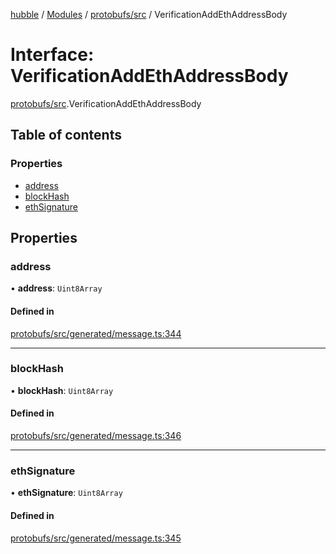 [hubble](../README.md) / [Modules](../modules.md) / [protobufs/src](../modules/protobufs_src.md) / VerificationAddEthAddressBody

# Interface: VerificationAddEthAddressBody

[protobufs/src](../modules/protobufs_src.md).VerificationAddEthAddressBody

## Table of contents

### Properties

- [address](protobufs_src.VerificationAddEthAddressBody.md#address)
- [blockHash](protobufs_src.VerificationAddEthAddressBody.md#blockhash)
- [ethSignature](protobufs_src.VerificationAddEthAddressBody.md#ethsignature)

## Properties

### address

• **address**: `Uint8Array`

#### Defined in

[protobufs/src/generated/message.ts:344](https://github.com/vinliao/hubble/blob/4e20c6c/packages/protobufs/src/generated/message.ts#L344)

___

### blockHash

• **blockHash**: `Uint8Array`

#### Defined in

[protobufs/src/generated/message.ts:346](https://github.com/vinliao/hubble/blob/4e20c6c/packages/protobufs/src/generated/message.ts#L346)

___

### ethSignature

• **ethSignature**: `Uint8Array`

#### Defined in

[protobufs/src/generated/message.ts:345](https://github.com/vinliao/hubble/blob/4e20c6c/packages/protobufs/src/generated/message.ts#L345)
